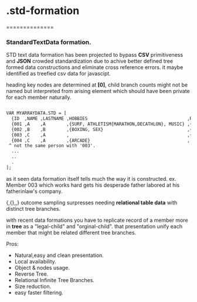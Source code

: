 # .std-formation
==============

### StandardTextData formation.

STD text data formation has been projected
to bypass **CSV** primitiveness and **JSON** crowded standardization due to achive better defined tree formed data constructions
and eliminate cross reference errors.
it maybe identified as treefied csv data for javascipt.

heading key nodes are determined at **[0]**,
child branch counts might not be named but interpreted from arising element which should have been private for each member naturally.
```html

VAR MYARRAYDATA.STD = [
  {ID  ,NAME ,LASTNAME ,HOBBIES                                      ,REVENUES                           ,CHILDS     ,PARENTS}, 
  {001 ,A    ,A        ,{SURF, ATHLETISM{MARATHON,DECATHLON}, MUSIC} ,{2014{MARCH{$2000},APRIL{$1750}}}  ,{012,003}  ,dead},
  {002 ,B    ,B        ,{BOXING, SEX}                                ,{2014{APRIL{$150}}}                ,003        ,dead},
  {003 ,C    ,A        ,                                             ,{2014{MARCH{$6000},APRIL{$8750}}}  ,           ,{FATHER{002,001},MOTHER{/*other kind parenthoods "reverse.Tree" */}}},
  {004 ,C    ,A        ,{ARCADE}                                     ,                                   ,           ,001},
 ^ not the same person with '003'.
  ...
  ..
  .
];
```
as it seen data formation itself tells much the way it is constructed. ex. Member 003 which works hard gets his desperade father labored at his fatherinlaw's company. 

{,{},,} outcome sampling surpresses needing **relational table data** with distinct tree branches.

with recent data formations you have to replicate record of a member more in **tree** as a "legal-child" and "orginal-child".
that presentation unify each member that might be related different tree branches.

Pros:
* Natural,easy and clean presentation.
* Local availability.
* Object & nodes usage.
* Reverse Tree.
* Relational Infinite Tree Branches.
* Size reduction.
* easy faster filtering.

